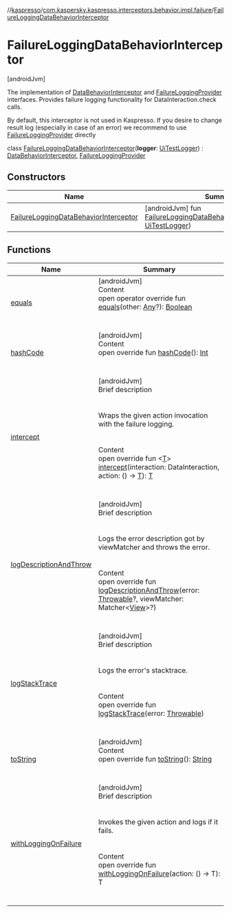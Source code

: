 //[kaspresso](../../index.md)/[com.kaspersky.kaspresso.interceptors.behavior.impl.failure](../index.md)/[FailureLoggingDataBehaviorInterceptor](index.md)



# FailureLoggingDataBehaviorInterceptor  
 [androidJvm] 



The implementation of [DataBehaviorInterceptor](../../com.kaspersky.kaspresso.interceptors.behavior/-data-behavior-interceptor/index.md) and [FailureLoggingProvider](../../com.kaspersky.kaspresso.failure/-failure-logging-provider/index.md) interfaces. Provides failure logging functionality for DataInteraction.check calls.



By default, this interceptor is not used in Kaspresso. If you desire to change result log (especially in case of an error) we recommend to use [FailureLoggingProvider](../../com.kaspersky.kaspresso.failure/-failure-logging-provider/index.md) directly



class [FailureLoggingDataBehaviorInterceptor](index.md)(**logger**: [UiTestLogger](../../com.kaspersky.kaspresso.logger/-ui-test-logger/index.md)) : [DataBehaviorInterceptor](../../com.kaspersky.kaspresso.interceptors.behavior/-data-behavior-interceptor/index.md), [FailureLoggingProvider](../../com.kaspersky.kaspresso.failure/-failure-logging-provider/index.md)   


## Constructors  
  
|  Name|  Summary| 
|---|---|
| [FailureLoggingDataBehaviorInterceptor](-failure-logging-data-behavior-interceptor.md)|  [androidJvm] fun [FailureLoggingDataBehaviorInterceptor](-failure-logging-data-behavior-interceptor.md)(logger: [UiTestLogger](../../com.kaspersky.kaspresso.logger/-ui-test-logger/index.md))   <br>


## Functions  
  
|  Name|  Summary| 
|---|---|
| [equals](https://kotlinlang.org/api/latest/jvm/stdlib/kotlin/-any/equals.html)| [androidJvm]  <br>Content  <br>open operator override fun [equals](https://kotlinlang.org/api/latest/jvm/stdlib/kotlin/-any/equals.html)(other: [Any](https://kotlinlang.org/api/latest/jvm/stdlib/kotlin/-any/index.html)?): [Boolean](https://kotlinlang.org/api/latest/jvm/stdlib/kotlin/-boolean/index.html)  <br><br><br>
| [hashCode](https://kotlinlang.org/api/latest/jvm/stdlib/kotlin/-any/hash-code.html)| [androidJvm]  <br>Content  <br>open override fun [hashCode](https://kotlinlang.org/api/latest/jvm/stdlib/kotlin/-any/hash-code.html)(): [Int](https://kotlinlang.org/api/latest/jvm/stdlib/kotlin/-int/index.html)  <br><br><br>
| [intercept](intercept.md)| [androidJvm]  <br>Brief description  <br><br><br>Wraps the given action invocation with the failure logging.<br><br>  <br>Content  <br>open override fun <[T](intercept.md)> [intercept](intercept.md)(interaction: DataInteraction, action: () -> [T](intercept.md)): [T](intercept.md)  <br><br><br>
| [logDescriptionAndThrow](../../com.kaspersky.kaspresso.failure/-failure-logging-provider/log-description-and-throw.md)| [androidJvm]  <br>Brief description  <br><br><br>Logs the error description got by viewMatcher and throws the error.<br><br>  <br>Content  <br>open override fun [logDescriptionAndThrow](../../com.kaspersky.kaspresso.failure/-failure-logging-provider/log-description-and-throw.md)(error: [Throwable](https://kotlinlang.org/api/latest/jvm/stdlib/kotlin/-throwable/index.html)?, viewMatcher: Matcher<[View](https://developer.android.com/reference/kotlin/android/view/View.html)>?)  <br><br><br>
| [logStackTrace](../../com.kaspersky.kaspresso.failure/-failure-logging-provider/log-stack-trace.md)| [androidJvm]  <br>Brief description  <br><br><br>Logs the error's stacktrace.<br><br>  <br>Content  <br>open override fun [logStackTrace](../../com.kaspersky.kaspresso.failure/-failure-logging-provider/log-stack-trace.md)(error: [Throwable](https://kotlinlang.org/api/latest/jvm/stdlib/kotlin/-throwable/index.html))  <br><br><br>
| [toString](https://kotlinlang.org/api/latest/jvm/stdlib/kotlin/-any/to-string.html)| [androidJvm]  <br>Content  <br>open override fun [toString](https://kotlinlang.org/api/latest/jvm/stdlib/kotlin/-any/to-string.html)(): [String](https://kotlinlang.org/api/latest/jvm/stdlib/kotlin/-string/index.html)  <br><br><br>
| [withLoggingOnFailure](../../com.kaspersky.kaspresso.failure/-failure-logging-provider/with-logging-on-failure.md)| [androidJvm]  <br>Brief description  <br><br><br>Invokes the given action and logs if it fails.<br><br>  <br>Content  <br>open override fun <T> [withLoggingOnFailure](../../com.kaspersky.kaspresso.failure/-failure-logging-provider/with-logging-on-failure.md)(action: () -> T): T  <br><br><br>

